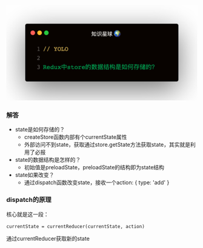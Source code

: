 
![](1.jpeg)

### 解答
- state是如何存储的？   
  - createStore函数内部有个currentState属性
  - 外部访问不到state，获取通过store.getState方法获取state，其实就是利用了必报
- state的数据结构是怎样的？
  - 初始值是preloadState，preloadState的结构即为state结构
- state如果改变？
  - 通过dispatch函数改变state，接收一个action: { type: 'add' }

### dispatch的原理
核心就是这一段：
```
currentState = currentReducer(currentState, action)
```   

通过currentReducer获取新的state
